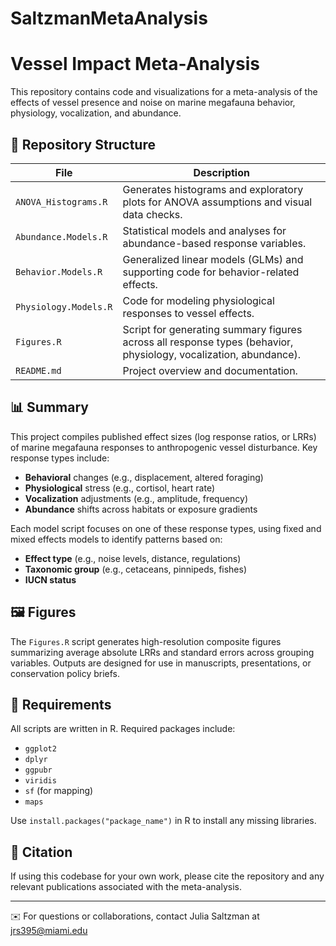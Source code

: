 # SaltzmanMetaAnalysis
# Vessel Impact Meta-Analysis

This repository contains code and visualizations for a meta-analysis of the effects of vessel presence and noise on marine megafauna behavior, physiology, vocalization, and abundance.

## 📂 Repository Structure

| File | Description |
|------|-------------|
| `ANOVA_Histograms.R` | Generates histograms and exploratory plots for ANOVA assumptions and visual data checks. |
| `Abundance.Models.R` | Statistical models and analyses for abundance-based response variables. |
| `Behavior.Models.R` | Generalized linear models (GLMs) and supporting code for behavior-related effects. |
| `Physiology.Models.R` | Code for modeling physiological responses to vessel effects. |
| `Figures.R` | Script for generating summary figures across all response types (behavior, physiology, vocalization, abundance). |
| `README.md` | Project overview and documentation. |

## 📊 Summary

This project compiles published effect sizes (log response ratios, or LRRs) of marine megafauna responses to anthropogenic vessel disturbance. Key response types include:
- **Behavioral** changes (e.g., displacement, altered foraging)
- **Physiological** stress (e.g., cortisol, heart rate)
- **Vocalization** adjustments (e.g., amplitude, frequency)
- **Abundance** shifts across habitats or exposure gradients

Each model script focuses on one of these response types, using fixed and mixed effects models to identify patterns based on:
- **Effect type** (e.g., noise levels, distance, regulations)
- **Taxonomic group** (e.g., cetaceans, pinnipeds, fishes)
- **IUCN status**

## 🖼️ Figures

The `Figures.R` script generates high-resolution composite figures summarizing average absolute LRRs and standard errors across grouping variables. Outputs are designed for use in manuscripts, presentations, or conservation policy briefs.

## 🧪 Requirements

All scripts are written in R. Required packages include:
- `ggplot2`
- `dplyr`
- `ggpubr`
- `viridis`
- `sf` (for mapping)
- `maps`

Use `install.packages("package_name")` in R to install any missing libraries.

## 📘 Citation

If using this codebase for your own work, please cite the repository and any relevant publications associated with the meta-analysis.

---

✉️ For questions or collaborations, contact Julia Saltzman at jrs395@miami.edu 
